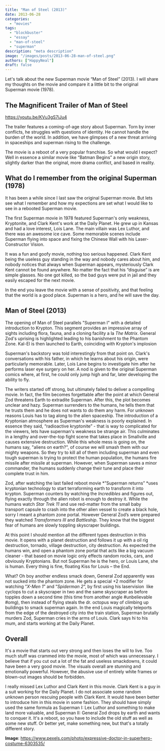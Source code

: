 ```yaml
---
title: "Man of Steel (2013)"
date: 2013-06-28
categories: 
  - "movies"
tags: 
  - "blockbuster"
  - "essay"
  - "man-of-steel"
  - "superman"
description: "meta description"
image: "/images/posts/2013-06-28-man-of-steel.png"
authors: ["HappyNeal"]
draft: false
---
```


Let's talk about the new Superman movie “Man of Steel” (2013). I will share my thoughts on the movie and compare it a little bit to the original Superman movie (1978).

## The Magnificent Trailer of Man of Steel

https://youtu.be/KVu3gS7iJu4

The trailer features a coming-of-age story about Superman. Torn by inner conflicts, he struggles with questions of identity. He cannot handle the burden of the world. In addition, we have glimpses of a new threat arriving in spaceships and superman rising to the challenge.

The movie is a reboot of a very popular franchise. So what would I expect? Well in essence a similar movie like “Batman Begins” a new origin story, slightly darker than the original, more drama conflict, and based in reality.

## What do I remember from the original Superman (1978)

It has been a while since I last saw the original Superman movie. But lets see what I remember and how my expections are set what I would like to see in a rebooted Superman movie.

The first Superman movie in 1978 featured Superman's only weakness, Kryptonite, and Clark Kent's work at the Daily Planet. He grew up in Kansas and had a love interest, Lois Lane. The main villain was Lex Luthor, and there was an awesome ice cave. Some memorable scenes include Superman flying into space and fixing the Chinese Wall with his Laser-Constructor Vision. 

It was a fun and goofy movie, nothing too serious happened. Clark Kent being the useless guy standing in the way and nobody cares about him, and nobody notices that always when Superman appears, mysteriously Clark Kent cannot be found anywhere. No matter the fact that his “disguise” is are simple glasses. No one got killed, so the bad guys were put in jail and they easily escaped for the next movie.

In the end you leave the movie with a sense of positivity, and that feeling that the world is a good place. Superman is a hero, and he will save the day.

## Man of Steel (2013)

The opening of Man of Steel parallels "Superman I" with a detailed introduction to Krypton. This segment provides an impressive array of sights including flora, fauna, and a cloning facility a la _The Matrix_. General Zod's uprising is highlighted leading to his banishment to the Phantom Zone. Kal-El is then launched to Earth, coinciding with Krypton's implosion

Superman's backstory was told interestingly from that point on. Clark's conversations with his father, in which he learns about his origin, were particularly memorable. Later, Lois Lane begins to investigate him after he performs laser eye surgery on her. A nod is given to the original Superman comics where, at first, he could only jump high and far, later developing the ability to fly.

The writers started off strong, but ultimately failed to deliver a compelling movie. In fact, the film becomes forgettable after the point at which General Zod threatens Earth to extradite Superman. After this, the plot becomes unclear and hazy.
Superman surrenders to the humans, he tells them that he trusts them and he does not wants to do them any harm. For unknown reasons Louis has to tag along to the alien spaceship. The introduction of a Kryptonian atmosphere as Superman's weakness is poorly explained. In essence they said, “radioactive kryptonite” - that is way to complicated for the viewers, lets have superman's weakness be strange air. This culminates in a lengthy and over-the-top fight scene that takes place in Smallville and causes extensive destruction. While this whole mess is going on, the humans say, "aliens on earth?", of course we will smash them with our mighty weapons. So they try to kill all of them including superman and even tough superman is trying to protect the human population, the humans fire missile after missile at superman. However, when Superman saves a minor commander, the humans suddenly change their tune and place their complete trust in him.

Zod, after watching the last failed reboot movie \*”Superman returns” \*uses kryptonian technology to start terraforming earth to transform it into krypton. Superman counters by watching the _Incredibles_ and figures out, flying exactly through the alien robot is enough to destroy it. While the humans watch _Star Trek 11_ and use red-matter from the small baby transport capsule to crash into the other alien vessel to create a black hole, sorry I meant a phantom zone portal. 
However General Zod’s were prepared they watched _Transformers III_ and _Battleship_. They know that the biggest fear of humans are slowly toppling skyscraper buildings. 

At this point I should mention all the different types destruction in this movie. It opens with a planet destruction and follows it up with a oil rig destruction, tornado, village destruction, city destruction.
As expected the humans win, and open a phantom zone portal that acts like a big vacuum cleaner - that based on movie logic only effects random rocks, cars, and obviously Kryptonians. But not Superman he is the hero, or Louis Lane, she is human. Every thing is fine, floating Kiss for Louis – the End.

What? Oh boy another endless smack down, General Zod apparently was not sucked into the phantom zone. He gets a special +2 modifier for watching “_X-Men 1_” and “_Spiderman 2_“, by first using his laservision  like cyclops to cut a skyscraper in two and the same skyscraper as before topples down a second time (this time from another angle #unbelievable #omg), then instead of flying steals the dr. octopus way of climbing up buildings to smack superman again. In the end Louis magically teleports from the edge of the destroyed city into the train station, Superman brutally murders Zod, Superman cries in the arms of Louis. Clark says hi to his mum, and starts working at the Daily Planet.

## Overall

It's a movie that starts out very strong and then loses the will to live. Too much stuff was crammed into the movie, most of which was unnecessary. I believe that if you cut out a lot of the fat and useless smackdowns, it could have been a very good movie. The visuals overall are stunning and emotionally powerful. However, the abusive use of entirely white frames or blown-out images should be forbidden.

I really missed Lex Luthor and Clark Kent in this movie. Clark Kent is a guy in a suit working for the Daily Planet. I do not associate some random unknown person rescuing people with Clark Kent. It would have been better to introduce him in this movie in some fashion. They should have simply used the same formula as Superman I: Lex Luthor and something to make land more valuable, and Superman II: General Zod drops by earth and wants to conquer it. It's a reboot, so you have to include the old stuff as well as some new stuff. Or better yet, make something new, but that's a totally different story.

**Image**: https://www.pexels.com/photo/expressive-doctor-in-superhero-costume-6303535/
